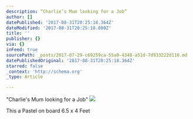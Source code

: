 ```yaml
---
description: “Charlie’s Mum looking for a Job”
author: []
datePublished: '2017-08-31T20:25:18.364Z'
dateModified: '2017-08-31T20:25:18.080Z'
title: ''
publisher: {}
via: {}
inFeed: true
sourcePath: _posts/2017-07-29-c69259ca-55a0-4348-a51d-7d933222d110.md
datePublishedOriginal: '2017-08-31T20:25:18.364Z'
starred: false
_context: 'http://schema.org'
_type: Article

---
```

"Charlie's Mum looking for a Job"
![](https://the-grid-user-content.s3-us-west-2.amazonaws.com/6861166f-5dd4-4af4-82ed-bf6afc4931d9.jpg)

This a Pastel on board 6.5 x 4 Feet